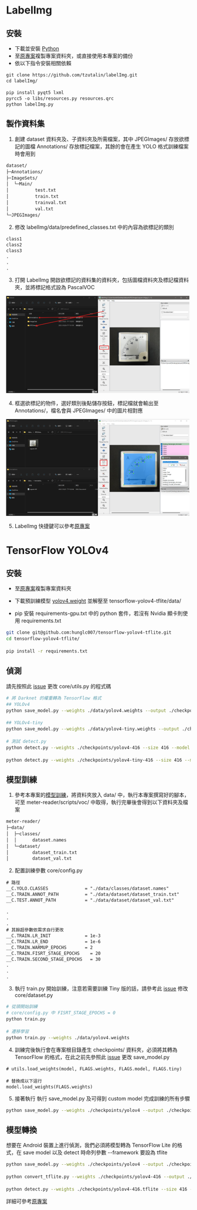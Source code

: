 # LabelImg


## 安裝

* 下載並安裝 [Python](https://www.python.org/)
* 至[原專案](https://github.com/tzutalin/labelImg)複製專案資料夾，或直接使用本專案的備份
* 依以下指令安裝相關依賴

```
git clone https://github.com/tzutalin/labelImg.git
cd labelImg/

pip install pyqt5 lxml
pyrcc5 -o libs/resources.py resources.qrc
python labelImg.py
```


## 製作資料集

1. 創建 dataset 資料夾及、子資料夾及所需檔案，其中 JPEGImages/ 存放欲標記的圖檔 Annotations/ 存放標記檔案，其餘的會在產生 YOLO 格式訓練檔案時會用到

```bash
dataset/
├─Annotations/
├─ImageSets/
│  └─Main/
│          test.txt
│          train.txt
│          trainval.txt
│          val.txt
└─JPEGImages/
```

2. 修改 labelImg/data/predefined_classes.txt 中的內容為欲標記的類別
```
class1
class2
class3
.
.
.
```
3. 打開 LabelImg 開啟欲標記的資料集的資料夾，包括圖檔資料夾及標記檔資料夾，並將標記格式設為 PascalVOC

<p float="left">
  <img src="./images/label/label_1.png" width="500" />
</p>

4. 框選欲標記的物件，選好類別後點儲存按鈕，標記檔就會輸出至 Annotations/，檔名會與 JPEGImages/ 中的圖片相對應

<p float="left">
  <img src="./images/label/label_2.png" width="500" />
</p>

5. LabelImg 快捷鍵可以參考[原專案](https://github.com/tzutalin/labelImg#hotkeys)


# TensorFlow YOLOv4


## 安裝

* 至[原專案](https://github.com/hunglc007/tensorflow-yolov4-tflite)複製專案資料夾

* 下載預訓練模型 [yolov4.weight](https://drive.google.com/open?id=1cewMfusmPjYWbrnuJRuKhPMwRe_b9PaT) 並解壓至 tensorflow-yolov4-tflite/data/

* pip 安裝 requirements-gpu.txt 中的 python 套件，若沒有 Nvidia 顯卡則使用 requirements.txt

```bash
git clone git@github.com:hunglc007/tensorflow-yolov4-tflite.git
cd tensorflow-yolov4-tflite/

pip install -r requirements.txt
```


## 偵測

請先按照此 [issue](https://github.com/hunglc007/tensorflow-yolov4-tflite/issues/368) 更改 core/utils.py 的程式碼

```bash
# 將 Darknet 的權重轉為 TensorFlow 格式
## YOLOv4 
python save_model.py --weights ./data/yolov4.weights --output ./checkpoints/yolov4-416 --input_size 416 --model yolov4

## YOLOv4-tiny
python save_model.py --weights ./data/yolov4-tiny.weights --output ./checkpoints/yolov4-tiny-416 --input_size 416 --model yolov4 --tiny

# 測試 detect.py
python detect.py --weights ./checkpoints/yolov4-416 --size 416 --model yolov4 --image ./data/kite.jpg

python detect.py --weights ./checkpoints/yolov4-tiny-416 --size 416 --model yolov4 --image ./data/kite.jpg --tiny
```


## 模型訓練

1. 參考本專案的[模型訓練](https://github.com/tunahsu/meter-reader/#%E6%A8%A1%E5%9E%8B%E8%A8%93%E7%B7%B4)，將資料夾放入 data/ 中，執行本專案撰寫好的腳本，可至 meter-reader/scripts/voc/ 中取得，執行完畢後會得到以下資料夾及檔案

```bash
meter-reader/                                                                     
├─data/                        
│  ├─classes/                                                                  
│  │      dataset.names
│  └─dataset/                                                                  
│         dataset_train.txt                                           
│         dataset_val.txt  
```

2. 配置訓練參數 core/config.py

```
# 路徑
__C.YOLO.CLASSES              = "./data/classes/dataset.names"
__C.TRAIN.ANNOT_PATH          = "./data/dataset/dataset_train.txt"
__C.TEST.ANNOT_PATH           = "./data/dataset/dataset_val.txt"

.
.
.
# 其餘超參數依需求自行更改
__C.TRAIN.LR_INIT             = 1e-3
__C.TRAIN.LR_END              = 1e-6
__C.TRAIN.WARMUP_EPOCHS       = 2
__C.TRAIN.FISRT_STAGE_EPOCHS    = 20
__C.TRAIN.SECOND_STAGE_EPOCHS   = 30
.
.
.
```

3. 執行 train.py 開始訓練，注意若需要訓練 Tiny 版的話，請參考此 [issue](https://github.com/hunglc007/tensorflow-yolov4-tflite/issues/238) 修改 core/dataset.py

```bash
# 從頭開始訓練
# core/config.py 中 FISRT_STAGE_EPOCHS = 0 
python train.py

# 遷移學習
python train.py --weights ./data/yolov4.weights
```

4. 訓練完後執行會在專案根目錄產生 checkpoints/ 資料夾，必須將其轉為 TensorFlow 的格式，在此之前先參照此 [issue](https://github.com/hunglc007/tensorflow-yolov4-tflite/issues/160) 更改 save_model.py

```
# utils.load_weights(model, FLAGS.weights, FLAGS.model, FLAGS.tiny)

# 替換成以下這行
model.load_weights(FLAGS.weights)
```

5. 接著執行 執行 save_model.py 及可得到 custom model 完成訓練的所有步驟

```bash
python save_model.py --weights ./checkpoints/yolov4 --output ./checkpoints/yolov4-your-model
```


##  模型轉換

想要在 Android 裝置上進行偵測，我們必須將模型轉為 TensorFlow Lite 的格式，在 save model 以及 detect 時命列參數 --framework 要設為 tflite

```bash
python save_model.py --weights ./checkpoints/yolov4 --output ./checkpoints/yolov4-416 --input_size 416 --model yolov4 --framework tflite

python convert_tflite.py --weights ./checkpoints/yolov4-416 --output ./checkpoints/yolov4-416.tflite

python detect.py --weights ./checkpoints/yolov4-416.tflite --size 416 --model yolov4 --image ./data/kite.jpg --framework tflite
```

詳細可參考[原專案](https://github.com/hunglc007/tensorflow-yolov4-tflite#convert-to-tflite)
